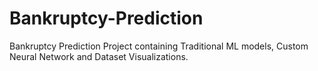 # Bankruptcy-Prediction
Bankruptcy Prediction Project containing Traditional ML models, Custom Neural Network and Dataset Visualizations.
